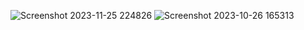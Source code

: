 ![Screenshot 2023-11-25 224826](https://github.com/abhiyendru01/crossclass/assets/118946861/6c80875b-b746-45e8-a463-a3ec0b1862b2)
![Screenshot 2023-10-26 165313](https://github.com/abhiyendru01/crossclass/assets/118946861/17df19b7-6b5d-458d-93e3-874bb30dc71e)

